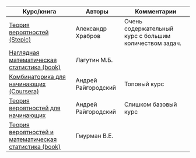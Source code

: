 | Курс/книга                                                         | Авторы             | Комментарии                                                  |
| ------------------------------------------------------------ | ------------------------- | ------------------------------------------------------------ |
|[Теория вероятностей (Stepic)](https://stepik.org/course/3089)|Александр Храбров|Очень содержательный курс с большим количеством задач.|
|[Наглядная математическая статистика (book)](http://booksdescr.org/item/index.php?md5=2A93DF07FDF733B3912628FD6CB21C10)|Лагутин М.Б.||
|[Комбинаторика для начинающих (Coursera)](https://www.coursera.org/learn/kombinatorika-dlya-nachinayushchikh)|Андрей Райгородский|Топовый курс|
|[Теория вероятностей для начинающих](https://www.coursera.org/learn/probability-theory-basics)|Андрей Райгородский|Слишком базовый курс|
|[Теория вероятностей и математическая статистика (book)](http://booksdescr.org/item/index.php?md5=B4D95803A405B3AA35C91FEA2119AAD6)|Гмурман В.Е.||